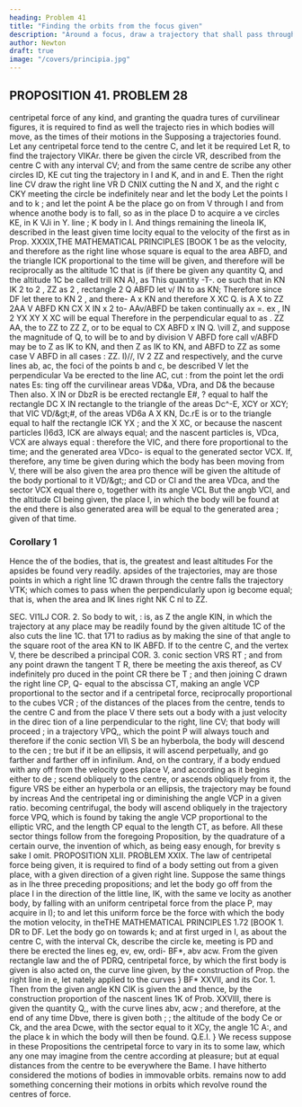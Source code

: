 ```yaml
---
heading: Problem 41
title: "Finding the orbits from the focus given"
description: "Around a focus, draw a trajectory that shall pass through given points and touch right Hues given by position"
author: Newton
draft: true
image: "/covers/principia.jpg"
---
```




## PROPOSITION 41. PROBLEM 28

centripetal force of any kind, and granting the quadra
tures of curvilinear figures, it is required to find as well the trajecto
ries in which bodies will move, as the times of their motions in the
Supposing a
trajectories found.
Let any centripetal force tend to
the centre C, and let it be required
Let R,
to find the trajectory VIKAr.
there be given the circle
VR,
described
from the centre C with any interval
CV; and from the same centre de
scribe
any other
circles
ID,
KE cut
ting the trajectory in I and K, and
in
and E. Then
the right line
CV
draw the right
line
VR
D
CNIX cutting the
N and X, and the right
c
CKY
meeting the circle
be indefinitely near and let the body
Let the points I and
to k ; and let the point A be the place
go on from V through I and
from whence anothe body is to fall, so as in the place D to acquire a ve
circles
KE,
in
K
VJi in Y.
line
;
K
body in I. And things remaining
the lineola IK, described in the least given time
locity equal to the velocity of the first
as in Prop.
XXXIX,THE MATHEMATICAL PRINCIPLES
[BOOK
1
be as the velocity, and therefore as the right line whose
square is
equal to the area ABFD, and the triangle ICK proportional to the time
will be given, and therefore
will be reciprocally as the altitude 1C
that is (if there be given any quantity Q, and the altitude 1C be called
trill
KN
A), as
This quantity
-T-.
oe such that in
KN
IK 2 to
2
,
ZZ
as
2
,
rectangle
2
Q
ABFD
let
v/
IN
to
as
KN;
Therefore since
DF
let there
to
KN
2
,
and there-
A x KN
and therefore
X
XC
Q.
is
A X
to
ZZ 2AA V ABFD
KN
CX
X IN x
2
to-
AAv/ABFD
be taken continually
ax
=. ex
,
IN 2
YX
XY X XC will be equal
Therefore in the perpendicular
equal to
as
.
ZZ
AA, the
to
ZZ to ZZ
Z, or
to
be equal to
CX
ABFD
x IN
Q.
\vill
Z, and suppose the magnitude of Q, to
will be to
and by division
V ABFD
fore
call
v/ABFD may be to Z as IK to KN, and then
Z as IK to KN, and ABFD to ZZ as
some case
V ABFD
in all cases
:
ZZ.
I)//, IV
2
ZZ
and
respectively,
and
the curve lines ab, ac, the foci of the points b and c, be described
V let the perpendicular Va be erected to the line AC, cut
:
from the point
let the ordi nates Es:
ting off the curvilinear areas VD&a, VDra, and
D&
the
because
Then
also.
X IN or DbzR is
be
erected
rectangle
E#,
?
equal to half the rectangle
DC X IN
rectangle
to the triangle
of the areas
Dc^-E,
XCY
or
XCY;
that
VIC
VD/&amp;gt;#,
of the areas
VD6a
A X KN,
Dc.rE
is
or to the triangle
equal to half the rectangle
ICK
YX
;
and the
X XC,
or
because the nascent particles I)6d3, ICK
are always equal; and the nascent particles
is,
VDca,
VCX
are always equal
:
therefore the
VIC, and there
fore proportional to the time; and the generated area VDco- is equal to
the generated sector VCX.
If, therefore, any time be given during which
the body has been moving from V, there will be also given the area pro
thence will be given the altitude of the body
portional to it VD/&amp;gt;; and
CD or CI and the area VDca, and the sector VCX equal there o, together
with its angle VCL But the angb VCI, and the altitude CI being given,
the place I, in which the body will be found at the end
there is also
generated area
will be equal to the generated area
;
given
of that time.

### Corollary 1

Hence the
of the bodies, that is, the
greatest and least altitudes
For the apsides
be found very readily.
apsides of the trajectories, may
are those points in which a right line 1C drawn through the centre falls
the trajectory VTK; which comes to pass when the
perpendicularly upon
ig
become equal; that is, when the area
and
IK
lines
right
NK
C
nl
to
ZZ.

SEC. VI1LJ
COR.
2.
So
body
to wit,
:
is,
as
Z
the angle KIN, in which the trajectory at any place
may be readily found by the given altitude 1C of the
also
cuts the line 1C.
that
171
to radius as
by making the sine of that angle
to the square root of the area
KN
to
IK
ABFD.
If to the centre C, and the
vertex
V, there be described a
principal
COR.
3.
conic section
VRS
RT
;
and from any point
drawn the tangent T
R, there be
meeting the axis
thereof, as
CV indefinitely pro
duced in the point
CR
there be
T
;
and then joining C
drawn the right
line
CP,
Q-
equal to the abscissa CT, making an angle VCP proportional to the sector
and if a centripetal force, reciprocally proportional to the cubes
VCR
;
of the distances of the places from the centre, tends to the centre C and
from the place V there sets out a body with a just velocity in the direc
tion of a line perpendicular to the right, line CV; that body will proceed
;
in a trajectory VPQ,, which the point P will always touch
and therefore
if the conic section VI\ S be an hyberbola, the body will descend to the cen
;
tre
but if it be an ellipsis, it will ascend perpetually, and go farther and
farther off in infinilum.
And, on the contrary, if a body endued with any
off
from
the
velocity goes
place V, and according as it begins either to de
;
scend obliquely to the centre, or ascends obliquely from it, the figure VRS
be either an hyperbola or an ellipsis, the trajectory may be found by increas
And the centripetal
ing or diminishing the angle VCP in a given ratio.
becoming centrifugal, the body will ascend obliquely in the trajectory
force
VPQ, which is found by taking the angle VCP proportional to the elliptic
VRC, and the length CP equal to the length CT, as before. All these
sector
things follow from the foregoing Proposition, by the quadrature of a certain
ourve, the invention of which, as being easy enough, for brevity s sake I omit.
PROPOSITION XLII. PROBLEM XXIX.
The law of centripetal force being given, it is required to find
of a body setting out from a given place, with a given
direction of a given right line.
Suppose the same things as in
Ihe three preceding propositions;
and let the body go off from
the place I in the direction of the
little line, IK, with the same ve
locity as another body,
by falling
with an uniform centripetal force
from the place P, may acquire in
I);
to
and
let this
uniform force be
the force with which the body
the motion
velocity, in theTHE MATHEMATICAL PRINCIPLES
1.72
[BOOK
1.
DR
to DF.
Let the body go on towards k; and
at first urged in I, as
about the centre C, with the interval Ck, describe the circle ke, meeting
is
PD
and
there be erected the lines eg, ev, ew, ordi-
BF*, abv acw. From the given rectangle
law
and
the
of
PDRQ,
centripetal force, by which the first body is
given
is also
acted on, the curve line
given, by the construction of Prop.
the right line
in
e,
let
nately applied to the curves
}
BF*
XXVII, and
its
Cor.
1.
Then from
the given angle
KN
CIK
is
given the
and thence, by the construction
proportion of the nascent lines 1K
of Prob. XXVIII, there is given the quantity Q,, with the curve lines abv,
acw ; and therefore, at the end of any time Dbve, there is given both
;
;
the altitude of the body Ce or Ck, and the area Dcwe, with the sector
equal to it XCy, the angle 1C A:, and the place k in which the body will
then be found.
Q.E.I.
}
We
recess
suppose in these Propositions the centripetal force to vary in its
to some law, which any one may
imagine
from the centre according
at pleasure; but at equal distances
from the centre
to be
everywhere the
Bame.
I
have hitherto considered the motions of bodies in immovable
orbits.
remains now to add something concerning their motions in orbits which
revolve round the centres of force.